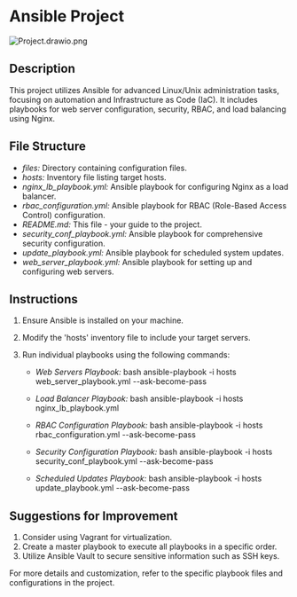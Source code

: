 # Ansible Project

![Project.drawio.png](project.drawio.png)




## Description
This project utilizes Ansible for advanced Linux/Unix administration tasks, focusing on automation and Infrastructure as Code (IaC). It includes playbooks for web server configuration, security, RBAC, and load balancing using Nginx.

## File Structure
- *files:* Directory containing configuration files.
- *hosts:* Inventory file listing target hosts.
- *nginx_lb_playbook.yml:* Ansible playbook for configuring Nginx as a load balancer.
- *rbac_configuration.yml:* Ansible playbook for RBAC (Role-Based Access Control) configuration.
- *README.md:* This file - your guide to the project.
- *security_conf_playbook.yml:* Ansible playbook for comprehensive security configuration.
- *update_playbook.yml:* Ansible playbook for scheduled system updates.
- *web_server_playbook.yml:* Ansible playbook for setting up and configuring web servers.

## Instructions
1. Ensure Ansible is installed on your machine.
2. Modify the 'hosts' inventory file to include your target servers.
3. Run individual playbooks using the following commands:

   - *Web Servers Playbook:*
     bash
     ansible-playbook -i hosts web_server_playbook.yml --ask-become-pass
     

   - *Load Balancer Playbook:*
     bash
     ansible-playbook -i hosts nginx_lb_playbook.yml
     

   - *RBAC Configuration Playbook:*
     bash
     ansible-playbook -i hosts rbac_configuration.yml --ask-become-pass
     

   - *Security Configuration Playbook:*
     bash
     ansible-playbook -i hosts security_conf_playbook.yml --ask-become-pass
     

   - *Scheduled Updates Playbook:*
     bash
     ansible-playbook -i hosts update_playbook.yml --ask-become-pass
     

## Suggestions for Improvement
1. Consider using Vagrant for virtualization.
2. Create a master playbook to execute all playbooks in a specific order.
3. Utilize Ansible Vault to secure sensitive information such as SSH keys.

For more details and customization, refer to the specific playbook files and configurations in the project.
